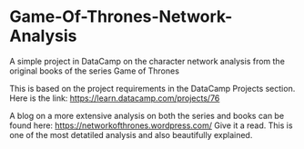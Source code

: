 # Game-Of-Thrones-Network-Analysis
A simple project in DataCamp on the character network analysis from the original books of the series Game of Thrones

This is based on the project requirements in the DataCamp Projects section. Here is the link: https://learn.datacamp.com/projects/76

A blog on a more extensive analysis on both the series and books can be found here:
https://networkofthrones.wordpress.com/
Give it a read. This is one of the most detatiled analysis and also beautifully explained.
